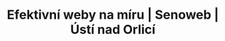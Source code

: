 ---
layout: "pages/vylety-aktivity.njk"

title: 'Efektivní weby na míru | Senoweb | Ústí nad Orlicí'
description: 'V Senoweb se specializujeme na tvorbu webových stránek na míru. Nepoužíváme koupené šablony, nástroje pro automatizované budování webů ani nástroje, které by váš web zahlcovali zbytečným kódem a tím vaší stránku zpomalovaly.'
permalink: 'cs/vylety-aktivity/'

eleventyNavigation:
  key: Výlety a aktivity
  parent: Služby a zážitky
  order: 200


landing:
  breadcrumbsHome: Domů
  breadcrumbsCurrent: Wellness

  heading: Wellness & Spa

  imageUrl: /assets/images/wellness/wellness-2.jpg
  imageAtl: Ženy na lehátkách ve wellness Chateau Orlice
---